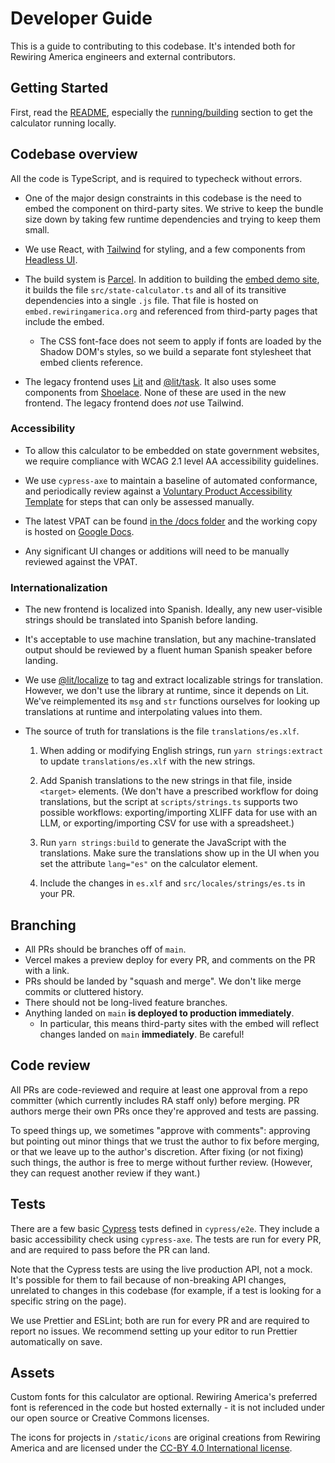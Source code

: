 # Developer Guide

This is a guide to contributing to this codebase. It's intended both for Rewiring America engineers and external contributors.

## Getting Started

First, read the [README](README.md), especially the [running/building](README.md#running--building) section to get the calculator running locally.

## Codebase overview

All the code is TypeScript, and is required to typecheck without errors.

- One of the major design constraints in this codebase is the need to embed the component on third-party sites. We strive to keep the bundle size down by taking few runtime dependencies and trying to keep them small.

- We use React, with [Tailwind](https://tailwindcss.com) for styling, and a few components from [Headless UI](https://headlessui.com/).

- The build system is [Parcel](https://parceljs.org). In addition to building the [embed demo site](https://embed.rewiringamerica.org), it builds the file `src/state-calculator.ts` and all of its transitive dependencies into a single `.js` file. That file is hosted on `embed.rewiringamerica.org` and referenced from third-party pages that include the embed.

  - The CSS font-face does not seem to apply if fonts are loaded by the Shadow DOM's styles, so we build a separate font stylesheet that embed clients reference.

- The legacy frontend uses [Lit](https://lit.dev/docs/v2/) and [@lit/task](https://github.com/lit/lit/blob/HEAD/packages/task/README.md). It also uses some components from [Shoelace](https://shoelace.style/). None of these are used in the new frontend. The legacy frontend does _not_ use Tailwind.

### Accessibility

- To allow this calculator to be embedded on state government websites, we require compliance with WCAG 2.1 level AA accessibility guidelines.

- We use `cypress-axe` to maintain a baseline of automated conformance, and periodically review against a [Voluntary Product Accessibility Template](https://www.itic.org/policy/accessibility/vpat) for steps that can only be assessed manually.

- The latest VPAT can be found [in the /docs folder](/docs/calculator-vpat.pdf) and the working copy is hosted on [Google Docs](https://docs.google.com/document/d/1gxTSQE9jUaM12F-kpQ-m08OQOTwxbPGQ/edit).

- Any significant UI changes or additions will need to be manually reviewed against the VPAT.

### Internationalization

- The new frontend is localized into Spanish. Ideally, any new user-visible strings should be translated into Spanish before landing.

- It's acceptable to use machine translation, but any machine-translated output should be reviewed by a fluent human Spanish speaker before landing.

- We use [@lit/localize](https://lit.dev/docs/localization/overview/) to tag and extract localizable strings for translation. However, we don't use the library at runtime, since it depends on Lit. We've reimplemented its `msg` and `str` functions ourselves for looking up translations at runtime and interpolating values into them.

- The source of truth for translations is the file `translations/es.xlf`.

  1. When adding or modifying English strings, run `yarn strings:extract` to update `translations/es.xlf` with the new strings.

  2. Add Spanish translations to the new strings in that file, inside `<target>` elements. (We don't have a prescribed workflow for doing translations, but the script at `scripts/strings.ts` supports two possible workflows: exporting/importing XLIFF data for use with an LLM, or exporting/importing CSV for use with a spreadsheet.)

  3. Run `yarn strings:build` to generate the JavaScript with the translations. Make sure the translations show up in the UI when you set the attribute `lang="es"` on the calculator element.

  4. Include the changes in `es.xlf` and `src/locales/strings/es.ts` in your PR.

## Branching

- All PRs should be branches off of `main`.
- Vercel makes a preview deploy for every PR, and comments on the PR with a link.
- PRs should be landed by "squash and merge". We don't like merge commits or cluttered history.
- There should not be long-lived feature branches.
- Anything landed on `main` **is deployed to production immediately**.
  - In particular, this means third-party sites with the embed will reflect changes landed on `main` **immediately**. Be careful!

## Code review

All PRs are code-reviewed and require at least one approval from a repo committer (which currently includes RA staff only) before merging. PR authors merge their own PRs once they're approved and tests are passing.

To speed things up, we sometimes "approve with comments": approving but pointing out minor things that we trust the author to fix before merging, or that we leave up to the author's discretion. After fixing (or not fixing) such things, the author is free to merge without further review. (However, they can request another review if they want.)

## Tests

There are a few basic [Cypress](https://cypress.io) tests defined in `cypress/e2e`. They include a basic accessibility check using `cypress-axe`. The tests are run for every PR, and are required to pass before the PR can land.

Note that the Cypress tests are using the live production API, not a mock. It's possible for them to fail because of non-breaking API changes, unrelated to changes in this codebase (for example, if a test is looking for a specific string on the page).

We use Prettier and ESLint; both are run for every PR and are required to report no issues. We recommend setting up your editor to run Prettier automatically on save.

## Assets

Custom fonts for this calculator are optional. Rewiring America's preferred font is referenced in the code but hosted externally - it is not included under our open source or Creative Commons licenses.

The icons for projects in `/static/icons` are original creations from Rewiring America and are licensed under the [CC-BY 4.0 International license](https://creativecommons.org/licenses/by/4.0/).
